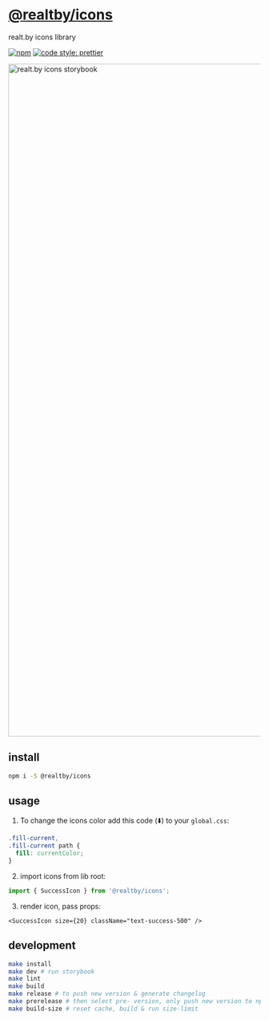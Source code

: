 # [@realtby/icons](https://www.npmjs.com/package/@realtby/icons)

realt.by icons library

[![npm](https://img.shields.io/npm/v/@realtby/icons)](https://www.npmjs.com/package/@realtby/icons)
[![code style: prettier](https://img.shields.io/badge/code_style-prettier-ff69b4.svg?style=flat-square)](https://github.com/prettier/prettier)

<a href="https://realtby.github.io/icons" target="_blank"><img width="1341" alt="realt.by icons storybook" src="https://user-images.githubusercontent.com/11758660/143626504-408314fa-aaa2-4b19-8ed5-27891750b2fb.png"></a>

## install

```bash
npm i -S @realtby/icons
```

## usage

1. To change the icons color add this code (⬇️) to your `global.css`:

```css
.fill-current,
.fill-current path {
  fill: currentColor;
}
```

2. import icons from lib root:

```ts
import { SuccessIcon } from '@realtby/icons';
```

3. render icon, pass props:

```tsx
<SuccessIcon size={20} className="text-success-500" />
```

## development

```bash
make install
make dev # run storybook
make lint
make build
make release # to push new version & generate changelog
make prerelease # then select pre- version, only push new version to npm, for testing
make build-size # reset cache, build & run size-limit
```
